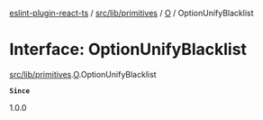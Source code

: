 [eslint-plugin-react-ts](../README.md) / [src/lib/primitives](../modules/src_lib_primitives.md) / [O](../modules/src_lib_primitives.O.md) / OptionUnifyBlacklist

# Interface: OptionUnifyBlacklist

[src/lib/primitives](../modules/src_lib_primitives.md).[O](../modules/src_lib_primitives.O.md).OptionUnifyBlacklist

**`Since`**

1.0.0
